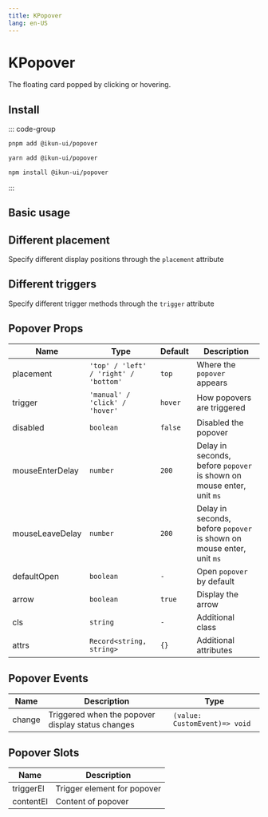 ```yaml
---
title: KPopover
lang: en-US
---
```


# KPopover

The floating card popped by clicking or hovering.

## Install

::: code-group

```bash [pnpm]
pnpm add @ikun-ui/popover
```

```bash [yarn]
yarn add @ikun-ui/popover
```

```bash [npm]
npm install @ikun-ui/popover
```

:::

## Basic usage

<demo src="popover/basic.svelte" github="Popover"></demo>

## Different placement

Specify different display positions through the `placement` attribute

<demo src="popover/placement.svelte" github="Popover"></demo>

## Different triggers

Specify different trigger methods through the `trigger` attribute

<demo src="popover/trigger.svelte" github="Popover"></demo>

## Popover Props

| Name            | Type                                  | Default | Description                                                           |
| --------------- | ------------------------------------- | ------- | --------------------------------------------------------------------- |
| placement       | `'top' / 'left' / 'right' / 'bottom'` | `top`   | Where the `popover` appears                                           |
| trigger         | `'manual' / 'click' / 'hover'`        | `hover` | How popovers are triggered                                            |
| disabled        | `boolean`                             | `false` | Disabled the popover                                                  |
| mouseEnterDelay | `number`                              | `200`   | Delay in seconds, before `popover` is shown on mouse enter, unit `ms` |
| mouseLeaveDelay | `number`                              | `200`   | Delay in seconds, before `popover` is shown on mouse enter, unit `ms` |
| defaultOpen     | `boolean`                             | `-`     | Open `popover` by default |
| arrow           | `boolean`                             | `true`  | Display the arrow                                                     |
| cls             | `string`                              | `-`     | Additional class                                                      |
| attrs           | `Record<string, string>`              | `{}`    | Additional attributes                                                 |

## Popover Events

| Name   | Description                                       | Type                          |
| ------ | ------------------------------------------------- | ----------------------------- |
| change | Triggered when the popover display status changes | `(value: CustomEvent)=> void` |

## Popover Slots

| Name      | Description                 |
| --------- | --------------------------- |
| triggerEl | Trigger element for popover |
| contentEl | Content of popover          |
